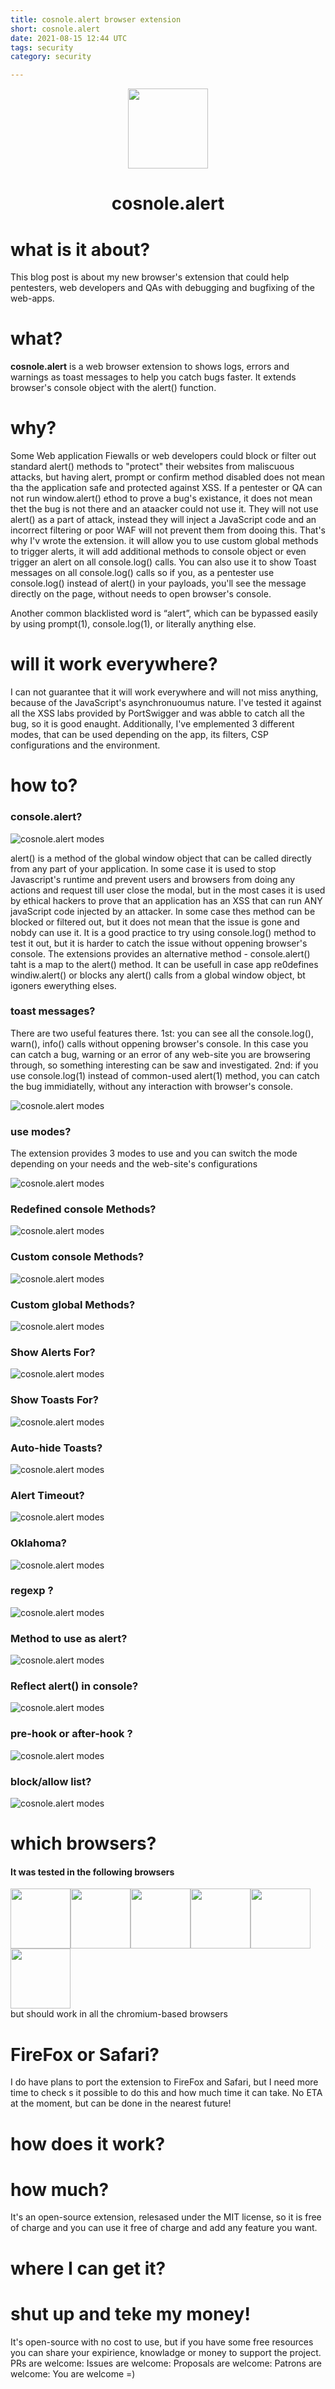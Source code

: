 ```yaml
---
title: cosnole.alert browser extension
short: cosnole.alert
date: 2021-08-15 12:44 UTC
tags: security
category: security

---
```


<p align="center">
  <img src="/images/blog/cosnole-alert/cosnole-256.png" width="128" height="128"/>
</p>

<h1 align="center">cosnole.alert</h1>


# what is it about?
This blog post is about my new browser's extension that could help pentesters, web developers and QAs with debugging and bugfixing of the web-apps.


# what? 
**cosnole.alert** is a web browser extension to shows logs, errors and warnings as toast messages to help you catch bugs faster.
It extends browser's console object with the alert() function.

# why?
Some Web application Fiewalls or web developers could block or filter out standard alert() methods to "protect" their websites from maliscuous attacks, but having alert, prompt or confirm method disabled does not mean tha the application safe and protected against XSS. 
If a pentester or QA can not run window.alert() ethod to prove a bug's existance, it does not mean thet the bug is not there and an ataacker could not use it. They will not use alert() as a part of attack, instead they will inject a JavaScript code and an incorrect filtering or poor WAF will not prevent them from dooing this.
That's why I'v wrote the extension. it will allow you to use custom global methods to trigger alerts, it will add additional methods to console object or even trigger an alert on  all console.log() calls.
You can also use it to show Toast messages on all console.log() calls so if you, as a pentester use console.log() instead of alert() in your payloads, you'll see the message directly on the page, without needs  to open browser's console.

Another common blacklisted word is “alert”, which can be bypassed easily by using prompt(1), console.log(1), or literally anything else.

# will it work everywhere?
I can not guarantee that it will work everywhere and will not miss anything, because of the JavaScript's asynchronuoumus nature.
I've tested it against all the XSS labs provided by PortSwigger and was abble to catch all the bug, so it is good enaught.
Additionally, I've emplemented 3 different modes, that can be used depending on the app, its filters, CSP configurations and the environment.

# how to?

### console.alert?
<p class='flex wrap'>
  <img class='responsive' alt="cosnole.alert modes" src="/images/blog/cosnole-alert/alert.png"/>
</p>

alert() is a method of the global window object that can be called directly from any part of your application. In some case it is used to stop Javascript's runtime and prevent users and browsers from doing any actions and request till user close the modal, but in the most cases it is used by ethical hackers to prove that an application has an XSS that can run ANY javaScript code injected by an attacker.
In some case thes method can be blocked or filtered out, but it does not mean that the issue is gone and nobdy can use it. It is a good practice to try using console.log() method to test it out, but it is harder to catch the issue without oppening browser's console.
The extensions provides an alternative method - console.alert() taht is a map to the alert() method. It can be usefull in case app re0defines windiw.alert() or blocks any alert() calls from a global window object, bt igoners ewerything elses.


### toast messages?
There are two useful features there. 
1st: you can see all the console.log(), warn(), info() calls without oppening browser's console. 
In this case you can catch a bug, warning or an error of any web-site you are browsering through, so something interesting can be saw and investigated.
2nd: if you use console.log(1) instead of common-used alert(1) method, you can catch the bug immidiatelly, without any interaction with browser's console.

<p class='flex wrap'>
  <img class='responsive' alt="cosnole.alert modes" src="/images/blog/cosnole-alert/toasts.png"/>
</p>


### use modes?
The extension provides 3 modes to use and you can switch the mode depending on your needs and the web-site's configurations

<p class='flex wrap'>
  <img class='responsive' alt="cosnole.alert modes" src="/images/blog/cosnole-alert/modes.png"/>
</p>

### Redefined console Methods?

<p class='flex wrap'>
  <img class='responsive' alt="cosnole.alert modes" src="/images/blog/cosnole-alert/redefined-console-methods.png"/>
</p>

### Custom console Methods?

<p class='flex wrap'>
  <img class='responsive' alt="cosnole.alert modes" src="/images/blog/cosnole-alert/custom-console-methods.png"/>
</p>

### Custom global Methods?

<p class='flex wrap'>
  <img class='responsive' alt="cosnole.alert modes" src="/images/blog/cosnole-alert/custom-global-methods.png"/>
</p>

### Show Alerts For?

<p class='flex wrap'>
  <img class='responsive' alt="cosnole.alert modes" src="/images/blog/cosnole-alert/show-alerts-for.png"/>
</p>

### Show Toasts For?

<p class='flex wrap'>
  <img class='responsive' alt="cosnole.alert modes" src="/images/blog/cosnole-alert/custom-toasts-methods.png"/>
</p>

### Auto-hide Toasts?

<p class='flex wrap'>
  <img class='responsive' alt="cosnole.alert modes" src="/images/blog/cosnole-alert/auto-hide-toasts.png"/>
</p>

### Alert Timeout?

<p class='flex wrap'>
  <img class='responsive' alt="cosnole.alert modes" src="/images/blog/cosnole-alert/alert-timeout.png"/>
</p>

### Oklahoma?

<p class='flex wrap'>
  <img class='responsive' alt="cosnole.alert modes" src="/images/blog/cosnole-alert/trigger-to-show-alerts.png"/>
</p>

### regexp ?

<p class='flex wrap'>
  <img class='responsive' alt="cosnole.alert modes" src="/images/blog/cosnole-alert/regexp-to-show-alerts.png"/>
</p>


### Method to use as alert?

<p class='flex wrap'>
  <img class='responsive' alt="cosnole.alert modes" src="/images/blog/cosnole-alert/method-to-use-as-alert.png"/>
</p>

### Reflect alert() in console?

<p class='flex wrap'>
  <img class='responsive' alt="cosnole.alert modes" src="/images/blog/cosnole-alert/reflect-alert-in-console.png"/>
</p>


### pre-hook or after-hook ?

<p class='flex wrap'>
  <img class='responsive' alt="cosnole.alert modes" src="/images/blog/cosnole-alert/hooks.png"/>
</p>

### block/allow list?

<p class='flex wrap'>
  <img class='responsive' alt="cosnole.alert modes" src="/images/blog/cosnole-alert/lists.png"/>
</p>

# which browsers?
#### It was tested in the following browsers
<div style="display: flex; flex-direction: row; flex-wrap: wrap;">
    <span><img style="height: 6rem" src="/images/blog/cosnole-alert/browsers/chrome_256x256.png" /></span>
    <span><img style="height: 6rem" src="/images/blog/cosnole-alert/browsers/chromium_256x256.png" /></span>
    <span><img style="height: 6rem" src="/images/blog/cosnole-alert/browsers/brave_256x256.png" /></span>
    <span><img style="height: 6rem" src="/images/blog/cosnole-alert/browsers/edge_256x256.png" /></span>
    <span><img style="height: 6rem" src="/images/blog/cosnole-alert/browsers/vivaldi_256x256.png" /></span>
    <span><img style="height: 6rem" src="/images/blog/cosnole-alert/browsers/opera_256x256.png" /></span>
</div>
but should work in all the chromium-based browsers

# FireFox or Safari?
I do have plans to port the extension to FireFox and Safari, but I need more time to check s it possible to do this and how much time it can take.
No ETA at the moment, but can be done in the nearest future!

# how does it work?

# how much?
It's an open-source extension, relesased under the MIT license, so it is free of charge and you can use it free of charge and add any feature you want.


# where I can get it?

# shut up and teke my money!
It's open-source with no cost to use, but if you have some free resources you can share your expirience, knowladge or money to support the project.
PRs are welcome:
Issues are welcome:
Proposals are welcome:
Patrons are welcome:
You are welcome =)